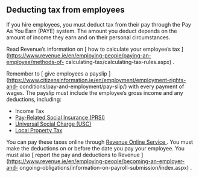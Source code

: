 ##  Deducting tax from employees

If you hire employees, you must deduct tax from their pay through the Pay As
You Earn (PAYE) system. The amount you deduct depends on the amount of income
they earn and on their personal circumstances.

Read Revenue’s information on [ how to calculate your employee’s tax
](https://www.revenue.ie/en/employing-people/paying-an-employee/methods-of-
calculating-tax/calculating-tax-rules.aspx) .

Remember to [ give employees a payslip
](https://www.citizensinformation.ie/en/employment/employment-rights-and-
conditions/pay-and-employment/pay-slip/) with every payment of wages. The
payslip must include the employee’s gross income and any deductions,
including:

  * Income Tax 
  * [ Pay-Related Social Insurance (PRSI) ](https://www.revenue.ie/en/employing-people/paying-your-employees-tax-to-revenue/prsi.aspx)
  * [ Universal Social Charge (USC) ](https://www.revenue.ie/en/jobs-and-pensions/usc/index.aspx)
  * [ Local Property Tax ](https://www.revenue.ie/en/property/index.aspx)

You can pay these taxes online through [ Revenue Online Service
](https://www.ros.ie/) . You must make the deductions on or before the date
you pay your employee. You must also [ report the pay and deductions to
Revenue ](https://www.revenue.ie/en/employing-people/becoming-an-employer-and-
ongoing-obligations/information-on-payroll-submission/index.aspx) .
